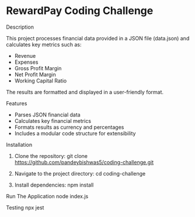 # RewardPay Coding Challenge

Description

This project processes financial data provided in a JSON file (data.json) and calculates key metrics such as:

- Revenue
- Expenses
- Gross Profit Margin
- Net Profit Margin
- Working Capital Ratio

The results are formatted and displayed in a user-friendly format.

Features

- Parses JSON financial data
- Calculates key financial metrics
- Formats results as currency and percentages
- Includes a modular code structure for extensibility

Installation
1. Clone the repository:
git clone https://github.com/pandeybishwas5/coding-challenge.git

2. Navigate to the project directory:
cd coding-challenge

3. Install dependencies:
npm install

Run The Application
node index.js



Testing
npx jest
